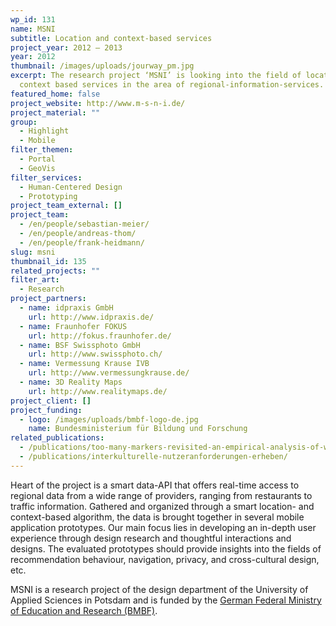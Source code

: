 ```yaml
---
wp_id: 131
name: MSNI
subtitle: Location and context-based services
project_year: 2012 – 2013
year: 2012
thumbnail: /images/uploads/jourway_pm.jpg
excerpt: The research project ‘MSNI’ is looking into the field of location and
  context based services in the area of regional-information-services.
featured_home: false
project_website: http://www.m-s-n-i.de/
project_material: ""
group:
  - Highlight
  - Mobile
filter_themen:
  - Portal
  - GeoVis
filter_services:
  - Human-Centered Design
  - Prototyping
project_team_external: []
project_team:
  - /en/people/sebastian-meier/
  - /en/people/andreas-thom/
  - /en/people/frank-heidmann/
slug: msni
thumbnail_id: 135
related_projects: ""
filter_art:
  - Research
project_partners:
  - name: idpraxis GmbH
    url: http://www.idpraxis.de/
  - name: Fraunhofer FOKUS
    url: http://fokus.fraunhofer.de/
  - name: BSF Swissphoto GmbH
    url: http://www.swissphoto.ch/
  - name: Vermessung Krause IVB
    url: http://www.vermessungkrause.de/
  - name: 3D Reality Maps
    url: http://www.realitymaps.de/
project_client: []
project_funding:
  - logo: /images/uploads/bmbf-logo-de.jpg
    name: Bundesministerium für Bildung und Forschung
related_publications:
  - /publications/too-many-markers-revisited-an-empirical-analysis-of-web-based-methods-for-overcoming-the-problem-of-too-many-markers-in-zoomable-mapping-applications/
  - /publications/interkulturelle-nutzeranforderungen-erheben/
---
```

Heart of the project is a smart data-API that offers real-time access to regional data from a wide range of providers, ranging from restaurants to traffic information. Gathered and organized through a smart location- and context-based algorithm, the data is brought together in several mobile application prototypes. Our main focus lies in developing an in-depth user experience through design research and thoughtful interactions and designs. The evaluated prototypes should provide insights into the fields of recommendation behaviour, navigation, privacy, and cross-cultural design, etc.

MSNI is a research project of the design department of the University of Applied Sciences in Potsdam and is funded by the [German Federal Ministry of Education and Research (BMBF)](http://www.bmbf.de).
